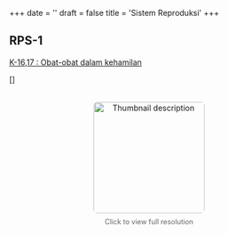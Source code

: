 +++
date = ''
draft = false
title = 'Sistem Reproduksi'
+++

## RPS-1

[K-16,17 : Obat-obat dalam kehamilan](/RPS/k16/)




[]


<div style="text-align: center; margin: 2rem 0;">
  <a href="/images/His-SKDi.webp" target="_blank">
    <img
      src="/images/His-SKDi.webp"
      alt="Thumbnail description"
      style="width: 200px; height: auto; border-radius: 6px;"
    />
  </a>
  <p style="font-size: 0.9em; color: #666; margin-top: 0.5rem;">
    Click to view full resolution
  </p>
</div>

